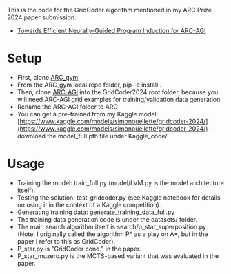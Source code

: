 This is the code for the GridCoder algorithm mentioned in my ARC Prize 2024 paper submission:
- [Towards Efficient Neurally-Guided Program Induction for ARC-AGI](https://arxiv.org/abs/2411.17708)

# Setup
- First, clone [ARC_gym](https://github.com/SimonOuellette35/ARC_gym/)
- From the ARC_gym local repo folder, pip -e install .
- Then, clone [ARC-AGI](https://github.com/fchollet/ARC-AGI) into the GridCoder2024 root folder, because you will need ARC-AGI grid examples for training/validation data generation.
- Rename the ARC-AGI folder to ARC
- You can get a pre-trained from my Kaggle model: [https://www.kaggle.com/models/simonouellette/gridcoder-2024/](https://www.kaggle.com/models/simonouellette/gridcoder-2024/) -- download the model_full.pth file under Kaggle_code/

# Usage
- Training the model: train_full.py (model/LVM.py is the model architecture itself).
- Testing the solution: test_gridcoder.py (see Kaggle notebook for details on using it in the context of a Kaggle competition).
- Generating training data: generate_training_data_full.py
- The training data generation code is under the datasets/ folder.
- The main search algorithm itself is search/p_star_superposition.py (Note: I originally called the algorithm P* as a play on A*, but in the paper I refer to this as GridCoder).
- P_star.py is "GridCoder cond." in the paper.
- P_star_muzero.py is the MCTS-based variant that was evaluated in the paper.
